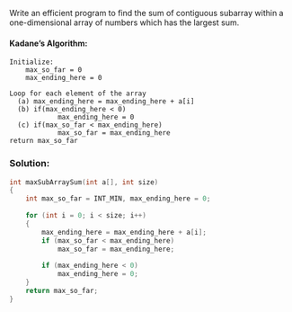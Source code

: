 Write an efficient program to find the sum of contiguous subarray within a one-dimensional array of numbers which has the largest sum. 
#### Kadane’s Algorithm:
```
Initialize:
    max_so_far = 0
    max_ending_here = 0

Loop for each element of the array
  (a) max_ending_here = max_ending_here + a[i]
  (b) if(max_ending_here < 0)
            max_ending_here = 0
  (c) if(max_so_far < max_ending_here)
            max_so_far = max_ending_here
return max_so_far
```

### Solution:
```c++
int maxSubArraySum(int a[], int size) 
{ 
    int max_so_far = INT_MIN, max_ending_here = 0; 
  
    for (int i = 0; i < size; i++) 
    { 
        max_ending_here = max_ending_here + a[i]; 
        if (max_so_far < max_ending_here) 
            max_so_far = max_ending_here; 
  
        if (max_ending_here < 0) 
            max_ending_here = 0; 
    } 
    return max_so_far; 
} 
